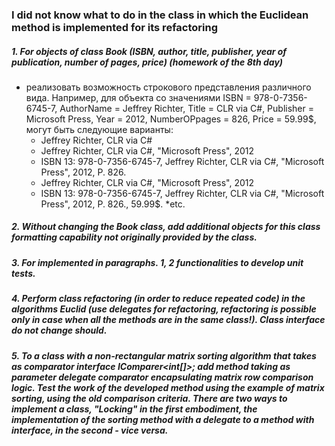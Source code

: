 ### I did not know what to do in the class in which the Euclidean method is implemented for its refactoring
##### 1. For objects of class Book (ISBN, author, title, publisher, year of publication, number of pages, price) (homework of the 8th day)
+ реализовать возможность строкового представления различного вида.
Например, для объекта со значениями ISBN = 978-0-7356-6745-7, AuthorName
= Jeffrey Richter, Title = CLR via C#, Publisher = Microsoft Press, Year = 2012,
NumberOPpages = 826, Price = 59.99$, могут быть следующие варианты:
  * Jeffrey Richter, CLR via C#
  * Jeffrey Richter, CLR via C#, &quot;Microsoft Press&quot;, 2012
  * ISBN 13: 978-0-7356-6745-7, Jeffrey Richter, CLR via C#, &quot;Microsoft Press&quot;,
  2012, P. 826.
  * Jeffrey Richter, CLR via C#, &quot;Microsoft Press&quot;, 2012
  * ISBN 13: 978-0-7356-6745-7, Jeffrey Richter, CLR via C#, &quot;Microsoft Press&quot;,
  2012, P. 826., 59.99$.
  *etc.
  
##### 2. Without changing the Book class, add additional objects for this class formatting capability not originally provided by the class.

##### 3. For implemented in paragraphs. 1, 2 functionalities to develop unit tests. 
##### 4. Perform class refactoring (in order to reduce repeated code) in the algorithms Euclid (use delegates for refactoring, refactoring is possible only in case when all the methods are in the same class!). Class interface do not change should.

##### 5. To a class with a non-rectangular matrix sorting algorithm that takes as comparator interface IComparer<int[]>; add method taking as parameter delegate comparator encapsulating matrix row comparison logic. Test the work of the developed method using the example of matrix sorting, using the old comparison criteria. There are two ways to implement a class, "Locking" in the first embodiment, the implementation of the sorting method with a delegate to a method with interface, in the second - vice versa.
